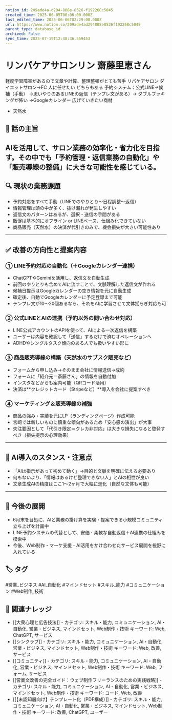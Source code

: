 ```yaml
---
notion_id: 209ade4a-d294-808e-8526-f192268c5045
created_time: 2025-06-05T00:06:00.000Z
last_edited_time: 2025-06-06T02:29:00.000Z
url: https://www.notion.so/209ade4ad294808e8526f192268c5045
parent_type: database_id
archived: False
sync_time: 2025-07-19T12:48:36.559453
---
```


# リンパケアサロンリン 齋藤里恵さん

軽度学習障害があるので文章や計算、整理整頓がとても苦手
リパケアサロン
ダイエットサロン→FC
人に任せたい
どちらもある
予約システム：公式LINE→候補（手動）
→思いやりのあるLINEの返信（テンプレ文がある）→
ダブルブッキングが怖い
→Googleカレンダー
広げていきたい商材
- 天然水
## 🎯 話の主旨
AIを活用して、サロン業務の効率化・省力化を目指す。その中でも「予約管理・返信業務の自動化」や「販売導線の整備」に大きな可能性を感じている。
---
## 🔍 現状の業務課題
- 予約対応をすべて手動（LINEでのやりとり〜日程調整〜返信）
- 情報管理は頭の中が多く、抜け漏れが発生しやすい
- 返信文のパターンはあるが、選択・送信の手間がある
- 販促は基本的にオフライン or LINEベース、仕組み化できていない
- 商品販売（天然水）の決済が代引きのみで、機会損失が大きい可能性あり
---
## ✅ 改善の方向性と提案内容
### ① LINE予約対応の自動化（＋Googleカレンダー連携）
- ChatGPTやGeminiを活用し、返信文を自動生成
- 前回のやりとりも含めてAIに流すことで、文脈理解した返信文が作れる
- 候補日提示はGoogleカレンダーの空き情報を元に自動生成
- 確定後、自動でGoogleカレンダーに予定登録まで可能
- テンプレ文が10～20個あるなら、それをAIに学習させて文体揺らぎ対応も可
### ② 公式LINEとAIの連携（予約以外の問い合わせ対応）
- LINE公式アカウントのAPIを使って、AIによる一次返信を構築
- ユーザーは内容を確認して「送信」するだけで済むオペレーションへ
- ADHDやシングルタスク傾向のある人でも扱いやすい形に
### ③ 商品販売導線の構築（天然水のサブスク販売など）
- フォームから申し込み→そのまま会社に情報送信→成約
- フォームに「紹介元＝斎藤さん」の情報を自動付加
- インスタなどからも案内可能（QRコード活用）
- 決済は**クレジットカード（Stripeなど）**導入を会社に提案すべき
### ④ マーケティング＆販売導線の補強
- 商品の強み・実績を元にLP（ランディングページ）作成可能
- 宮崎では新しいものに慎重な傾向があるため「安心感の演出」が大事
- 失注要因として「代引き限定＝クレカ非対応」は大きな損失になると啓発すべき（損失提示の心理効果）
---
## 🧠 AI導入のスタンス・注意点
- 「AIは指示があって初めて動く」→目的と文脈を明確に伝える必要あり
- 何もないより、「情報はあるけど整理できない人」とAIの相性が良い
- 文章生成AIの精度はここ1〜2ヶ月で大幅に進化（自然な文体も可能）
---
## 💬 今後の展開
- 6月末を目処に、AIと業務の掛け算を実験・提案できる小規模コミュニティ立ち上げを計画中
- LINE予約システムの代替として、安価・柔軟な自動返信＋AI連携の仕組みを模索中
- 今後、Web制作・マーケ支援・AI活用をかけ合わせたサービス展開を視野に入れている

## 🏷️ タグ
#営業_ビジネス #AI_自動化 #マインドセット #スキル_能力 #コミュニケーション #Web制作_技術

## 🔗 関連ナレッジ
- [[大衆心理と広告技法]] - カテゴリ: スキル・能力, コミュニケーション, AI・自動化, 営業・ビジネス, マインドセット, Web制作・技術 キーワード: Web, ChatGPT, サービス
- [[シンクラブ]] - カテゴリ: スキル・能力, コミュニケーション, AI・自動化, 営業・ビジネス, マインドセット, Web制作・技術 キーワード: Web, 改善, サービス
- [[コミュニティ]] - カテゴリ: スキル・能力, コミュニケーション, AI・自動化, 営業・ビジネス, マインドセット, Web制作・技術 キーワード: Web, フォーム, サービス
- [[営業文改善の完全ガイド：ウェブ制作フリーランスのための実践戦略]] - カテゴリ: スキル・能力, コミュニケーション, AI・自動化, 営業・ビジネス, マインドセット, Web制作・技術 キーワード: コード, Web, 改善
- [[【未認知層向け】テンプレート化（PDF構成）]] - カテゴリ: スキル・能力, コミュニケーション, AI・自動化, 営業・ビジネス, マインドセット, Web制作・技術 キーワード: 改善, ChatGPT, ユーザー
